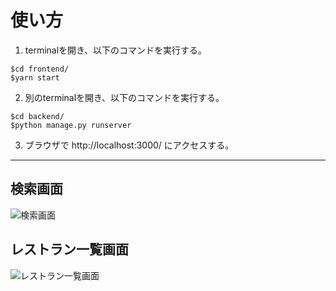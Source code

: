 # 使い方

1. terminalを開き、以下のコマンドを実行する。
```
$cd frontend/
$yarn start
```
2. 別のterminalを開き、以下のコマンドを実行する。
 ```
$cd backend/
$python manage.py runserver
```
3. ブラウザで http://localhost:3000/ にアクセスする。

--- 

## 検索画面
![検索画面](https://user-images.githubusercontent.com/31602762/174853326-ef8f61f1-e801-4d7e-b7a9-5748882365c5.png)

## レストラン一覧画面
![レストラン一覧画面](https://user-images.githubusercontent.com/31602762/174853812-83e41160-4ff8-404f-a2e5-19dae1537a5f.png)
